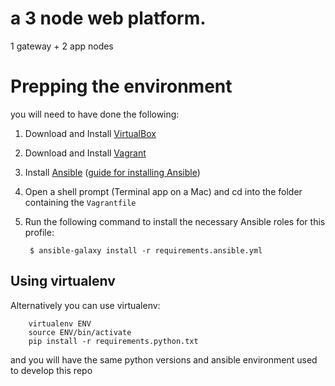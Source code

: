 # a 3 node web platform.
1 gateway + 2 app nodes

# Prepping the environment

you will need to have done the following:

1. Download and Install [VirtualBox](https://www.virtualbox.org/wiki/Downloads)
2. Download and Install [Vagrant](https://www.vagrantup.com/downloads.html)
3. Install [Ansible](http://ansibleworks.com/) ([guide for installing Ansible](http://docs.ansible.com/intro_installation.html))
4. Open a shell prompt (Terminal app on a Mac) and cd into the folder containing the `Vagrantfile`
5. Run the following command to install the necessary Ansible roles for this profile:

        $ ansible-galaxy install -r requirements.ansible.yml

## Using virtualenv

Alternatively you can use virtualenv:

        virtualenv ENV
        source ENV/bin/activate
        pip install -r requirements.python.txt

and you will have the same python versions and ansible environment used to develop this repo
